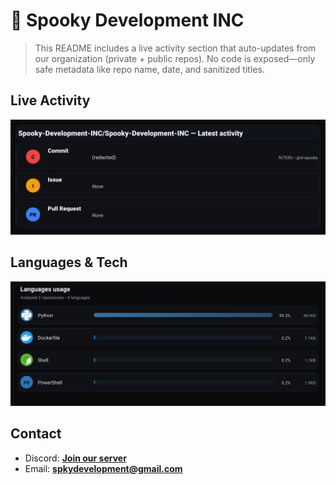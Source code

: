 # 👻 Spooky Development INC

> This README includes a live activity section that auto-updates from our organization (private + public repos). No code is exposed—only safe metadata like repo name, date, and sanitized titles.

## Live Activity
![Repo Snapshot](./assets/repo-snapshot.svg?v=e651759c50)

## Languages & Tech
![Languages Usage](./assets/languages.svg?v=fd01f854fa)

## Contact
- Discord: **[Join our server](https://discord.gg/XYspZgEEJb)**
- Email: **spkydevelopment@gmail.com**
